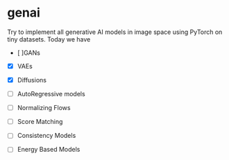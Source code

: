 # genai

Try to implement all generative AI models in image space using PyTorch on tiny datasets. Today we have 
- [ ]GANs 
- [x] VAEs 
- [x] Diffusions 
- [ ] AutoRegressive models 
- [ ] Normalizing Flows 
- [ ] Score Matching 
- [ ] Consistency Models 
- [ ] Energy Based Models 


